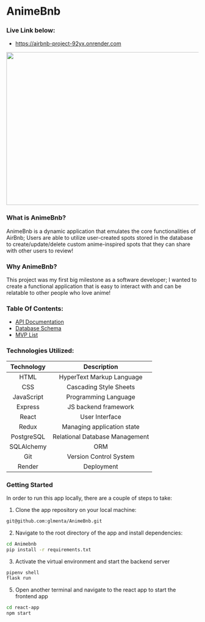 # AnimeBnb

### Live Link below:
- https://airbnb-project-92yx.onrender.com

<div>
   <img src="https://github.com/glmenta/AnimeBnb/assets/111015201/2152ca46-2aba-4cce-8d56-7536bb797d0e" width="800" height="400"
</div>

### What is AnimeBnb?
AnimeBnb is a dynamic application that emulates the core functionalities of AirBnb; Users are able to utilize user-created spots stored in the database to create/update/delete custom anime-inspired spots that they can share with other users to review!

### Why AnimeBnb?
This project was my first big milestone as a software developer; I wanted to create a functional application that is easy to interact with and can be relatable to other people who love anime!

### Table Of Contents:
- [API Documentation](https://github.com/glmenta/AnimeBnb/wiki/API-Docs)
- [Database Schema](https://github.com/glmenta/AnimeBnb/wiki/Database-Schema)
- [MVP List](https://github.com/glmenta/AnimeBnb/wiki/MVP-List)

### Technologies Utilized:
| Technology      | Description                       |
|:---------------:|:---------------------------------:|
| HTML            | HyperText Markup Language         |
| CSS             | Cascading Style Sheets            |
| JavaScript      | Programming Language              |
| Express         | JS backend framework              |
| React           | User Interface                    |
| Redux           | Managing application state        |
| PostgreSQL      | Relational Database Management    |
| SQLAlchemy      | ORM                               |
| Git             | Version Control System            |
| Render          | Deployment                        |

### Getting Started
   In order to run this app locally, there are a couple of steps to take:
   
   1. Clone the app repository on your local machine:
   ```bash
   git@github.com:glmenta/AnimeBnb.git
   ```
   2. Navigate to the root directory of the app and install dependencies:
   ```bash
   cd Animebnb
   pip install -r requirements.txt
   ```
   3. Activate the virtual environment and start the backend server
   ```bash
   pipenv shell
   flask run
   ```
   5. Open another terminal and navigate to the react app to start the frontend app
   ```bash
   cd react-app
   npm start
   ```
